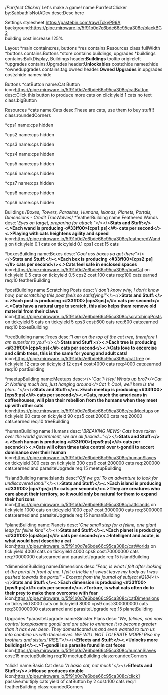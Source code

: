 /*Purrfect Clicker*/
Let's make a game!
name:PurrfectClicker
by:SabbathIsNotADev
desc:Desc here

Settings
stylesheet:https://pastebin.com/raw/TckyP96A		
background:https://pipe.miroware.io/5f91b0d7e6bde66c95ca308c/blackBG2		
building cost increase:125%														

Layout
*main
  contains:res, buttons
  *res
    contains:Resources
    class:fullWidth
  *buttons
    contains:Buttons
*store
  contains:buildings, upgrades
  *buildings
    contains:BulkDisplay, Buildings
    header:<b><t>Buildings</t></b>
    tooltip origin:left
  *upgrades
    contains:Upgrades
    header:<b><t>Unlockables</t></b>
    costs:hide
    names:hide    
  *ownedupgrades
    contains:tag:owned
    header:<b><t>Owned Upgrades</t></b>
    in:upgrades
    costs:hide
    names:hide

Buttons
*catButton
name:Cat Button
icon:https://pipe.miroware.io/5f91b0d7e6bde66c95ca308c/catButton
desc:Click this button to produce more cats
on click:yield 1 cats
no text
class:bigButton

Resources
*cats
name:Cats
desc:These are cats, use them to buy stuff!!
class:roundedCorners

*cps1
name:cps
hidden

*cps2
name:cps
hidden

*cps3
name:cps
hidden

*cps4
name:cps
hidden

*cps5
name:cps
hidden

*cps6
name:cps
hidden

*cps7
name:cps
hidden

*cps8
name:cps
hidden

*cps9
name:cps
hidden

Buildings
/*Boxes, Towers, Parasites, Humans, Islands, Planets, Portals, Dimensions - Credit TrueWolves*/
*featherBuilding
name:Feathered Wands
desc:<i>"Eyes on target, preparing for attack "</i></></><b>Stats and Stuff:</><.>Each wand is producing <#33ff00>[cps1:ps]</#> cats per second</><.>Playing with cats heightens agility and speed</b>
icon:https://pipe.miroware.io/5f91b0d7e6bde66c95ca308c/featheredWands
on tick:yield 0.1 cats 
on tick:yield 0.1 cps1
cost:15 cats

*boxesBuilding
name:Boxes
desc:<i>"Cool ass boxes ya got there"</i></></><b>Stats and Stuff:</><.>Each box is producing <#33ff00>[cps2:ps]</#> cats per second</><.>Cats feel safe in enclosed spaces</b>
icon:https://pipe.miroware.io/5f91b0d7e6bde66c95ca308c/boxCat
on tick:yield 0.5 cats 
on tick:yield 0.5 cps2
cost:100 cats
req:100 cats:earned
req:10 featherBuilding

*postBuilding
name:Scratching Posts
desc:<i>"I don't know why, I don't know how, put scratching this post feels so satisfying!"</i></></><b>Stats and Stuff:</><.>Each post is producing <#33ff00>[cps3:ps]</#> cats per second</><.>Cats have a natural urge to scratch, this also helps them remove old material from their claws</b>
icon:https://pipe.miroware.io/5f91b0d7e6bde66c95ca308c/scratchingPosts
on tick:yield 5 cats 
on tick:yield 5 cps3
cost:600 cats
req:600 cats:earned
req:10 boxesBuilding

*treeBuilding
name:Trees
desc:<i>"I am on the top of the cat tree, therefore I am superior to you"</i></></><b>Stats and Stuff:</><.>Each tree is producing <#33ff00>[cps4:ps]</#> cats per second</><.>Cats love to excercise and climb tress, this is the same for young and adult cats!</b>
icon:https://pipe.miroware.io/5f91b0d7e6bde66c95ca308c/catTree
on tick:yield 12 cats 
on tick:yield 12 cps4
cost:4000 cats
req:4000 cats:earned
req:10 postBuilding

*meetupBuilding
name:Meetups
desc:</><i>"Cat 1: Hey! Whats up bro?</>Cat 2: Nothing much bro, just hanging around</>Cat 1: Cool, well here is the plan..."</i></></><b>Stats and Stuff:</><.>Each meetup is producing <#33ff00>[cps5:ps]</#> cats per second</><.>Cats, much the americans in coffeehouses, will plan their rebellion from the humans when they meet up with other cats</b>
icon:https://pipe.miroware.io/5f91b0d7e6bde66c95ca308c/catMeetups
on tick:yield 90 cats 
on tick:yield 90 cps5
cost:20000 cats
req:20000 cats:earned 
req:10 treeBuilding

*humanBuilding
name:Humans
desc:<i>"BREAKING NEWS: Cats have taken over the world government, we are all fucked..."</i></></><b>Stats and Stuff:</><.>Each human is producing <#33ff00>[cps6:ps]</#> cats per second</><.>Cats will often times take control over t-gondii to accert dominance over their human</b>
icon:https://pipe.miroware.io/5f91b0d7e6bde66c95ca308c/humanSlaves
on tick:yield 300 cats 
on tick:yield 300 cps6
cost:200000 cats
req:200000 cats:earned and parasiteUpgrade
req:15 meetupBuilding 

*islandBuilding
name:Islands
desc:<i>"Off we go! To an adventure to look for undiscovered land!"</i></></><b>Stats and Stuff:</><.>Each island is producing <#33ff00>[cps7:ps]</#> cats per second</><.>They are creatures who care about their territory, so it would only be natural for them to expand their horizons</b>
icon:https://pipe.miroware.io/5f91b0d7e6bde66c95ca308c/catIslands
on tick:yield 1000 cats 
on tick:yield 1000 cps7
cost:3000000 cats
req:3000000 cats:earned and parasiteUpgrade
req:15 humanBuilding

*planetBuilding
name:Planets
desc:<i>"One small step for a feline, one giant leap for feline kind"</i></></><b>Stats and Stuff:</><.>Each planet is producing <#33ff00>[cps8:ps]</#> cats per second</><.>Intelligent and acute, is what would best describe a cat</b>
icon:https://pipe.miroware.io/5f91b0d7e6bde66c95ca308c/catWorlds
on tick:yield 4000 cats
on tick:yield 4000 cps8
cost:70000000 cats
req:70000000 cats:earned and parasiteUpgrade
req:15 islandBuilding

*dimensionBuilding
name:Dimensions
desc:<i>"Fear, is what I felt after looking at the portal in front of me. I felt a trickle of sweat leave my body as I was pushed towards the portal" - Excerpt from the journal of subject #2184</i></></><b>Stats and Stuff:</><.>Each dimension is producing <#33ff00>[cps9:ps]</#> cats per second</><.>Torture, is what cats often do to their prey to make them overcome with fear</b>
icon:https://pipe.miroware.io/5f91b0d7e6bde66c95ca308c/catDimensions
on tick:yield 8000 cats 
on tick:yield 8000 cps9
cost:300000000 cats
req:300000000 cats:earned and parasiteUpgrade
req:15 planetBuilding

Upgrades
*parasiteUpgrade
name:Sinister Plans
desc:<i>"We, felines, can now control toxoplasama gondii and are able to enhance it to become greater than it has ever been. They domesticated us and even wanted to turn us into combine us with themselves. WE WILL NOT TOLERATE MORE! Rise my brothers and sisters! RISE!"</i></></><b>Effects and Stuff:</><.>Unlocks more buildings!</><.>T-gondii is a parasite found in cat feces</b>
icon:https://pipe.miroware.io/5f91b0d7e6bde66c95ca308c/humanSlaves
cost:15 meetupBuilding
req:10 meetupBuilding
class:roundedCorners

*click1
name:Basic Cat
desc:<i>"A basic cat, not much"</i></></><b>Effects and Stuff:</><.>Mouse produces double</b>
icon:https://pipe.miroware.io/5f91b0d7e6bde66c95ca308c/click1
passive:multiply cats yield of catButton by 2
cost:100 cats
req:1 featherBuilding
class:roundedCorners

